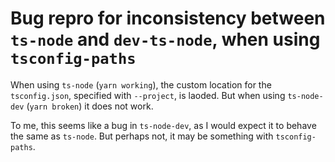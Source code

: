 # Bug repro for inconsistency between `ts-node` and `dev-ts-node`, when using `tsconfig-paths`

When using `ts-node` (`yarn working`), the custom location for the `tsconfig.json`, specified with `--project`, is laoded. But when using `ts-node-dev` (`yarn broken`) it does not work.

To me, this seems like a bug in `ts-node-dev`, as I would expect it to behave the same as `ts-node`. But perhaps not, it may be something with `tsconfig-paths`.
